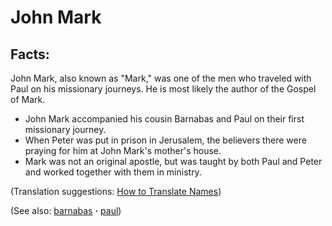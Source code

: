 # John Mark #

## Facts: ##

John Mark, also known as "Mark," was one of the men who traveled with Paul on his missionary journeys. He is most likely the author of the Gospel of Mark.

* John Mark accompanied his cousin Barnabas and Paul on their first missionary journey.
* When Peter was put in prison in Jerusalem, the believers there were praying for him at John Mark's mother's house.
* Mark was not an original apostle, but was taught by both Paul and Peter and worked together with them in ministry.

(Translation suggestions: [How to Translate Names](https://git.door43.org/Door43/en-ta-translate-vol1/src/master/content/translate_names.md))

(See also: [barnabas](../other/barnabas.md) **·** [paul](../other/paul.md))

